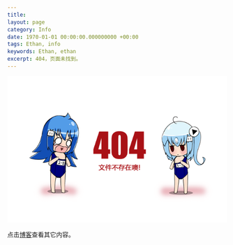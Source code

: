 ```yaml
---
title:
layout: page
category: Info
date: 1970-01-01 00:00:00.000000000 +00:00
tags: Ethan, info
keywords: Ethan, ethan
excerpt: 404，页面未找到。
---
```


![404](/assets/siteinfo/404.png)

点击[博客](/#blog)查看其它内容。
